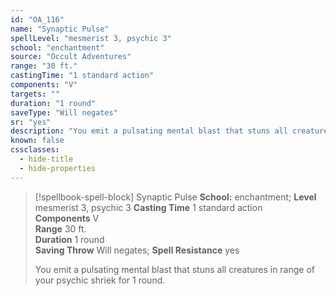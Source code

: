 ```yaml
---
id: "OA_116"
name: "Synaptic Pulse"
spellLevel: "mesmerist 3, psychic 3"
school: "enchantment"
source: "Occult Adventures"
range: "30 ft."
castingTime: "1 standard action"
components: "V"
targets: ""
duration: "1 round"
saveType: "Will negates"
sr: "yes"
description: "You emit a pulsating mental blast that stuns all creatures in range of your psychic shriek for 1 round."
known: false
cssclasses:
  - hide-title
  - hide-properties
---
```


> [!spellbook-spell-block] Synaptic Pulse
> **School:** enchantment; **Level** mesmerist 3, psychic 3
> **Casting Time** 1 standard action  
> **Components** V  
> **Range** 30 ft.  
> **Duration** 1 round  
> **Saving Throw** Will negates; **Spell Resistance** yes
> 
> You emit a pulsating mental blast that stuns all creatures in range of your psychic shriek for 1 round.